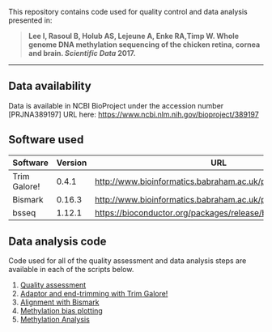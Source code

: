 This repository contains code used for quality control and data analysis presented in: 
> **Lee I, Rasoul B, Holub AS, Lejeune A, Enke RA,Timp W. Whole genome DNA methylation sequencing of the chicken retina, cornea and brain. _Scientific Data_ 2017.**
----
## Data availability
Data is available in NCBI BioProject under the accession number [PRJNA389197] URL here: https://www.ncbi.nlm.nih.gov/bioproject/389197 
## Software used
| Software | Version | URL | 
| --- | --- | --- |
| Trim Galore! | 0.4.1 | http://www.bioinformatics.babraham.ac.uk/projects/trim_galore/  |
| Bismark | 0.16.3 | http://www.bioinformatics.babraham.ac.uk/projects/bismark/ |
| bsseq | 1.12.1 | https://bioconductor.org/packages/release/bioc/html/bsseq.html |
## Data analysis code
Code used for all of the quality assessment and data analysis steps are available in each of the scripts below.
1. [Quality assessment](QC/chicken_fastqQC.sh)
1. [Adaptor and end-trimming with Trim Galore!](alignment/trim.sh)
1. [Alignment with Bismark](alignment/bismark_align.sh)
1. [Methylation bias plotting](QC/plotMbias.R)
1. [Methylation Analysis](analysis/)
